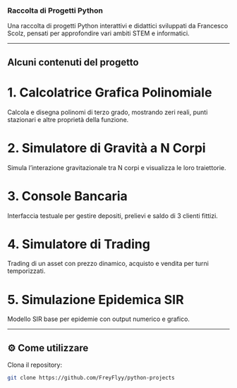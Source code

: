 ### Raccolta di Progetti Python ###

Una raccolta di progetti Python interattivi e didattici sviluppati da Francesco Scolz, pensati per approfondire vari ambiti STEM e informatici.

---

## Alcuni contenuti del progetto

# 1. Calcolatrice Grafica Polinomiale  
Calcola e disegna polinomi di terzo grado, mostrando zeri reali, punti stazionari e altre proprietà della funzione.

# 2. Simulatore di Gravità a N Corpi  
Simula l’interazione gravitazionale tra N corpi e visualizza le loro traiettorie.

# 3. Console Bancaria  
Interfaccia testuale per gestire depositi, prelievi e saldo di 3 clienti fittizi.

# 4. Simulatore di Trading
Trading di un asset con prezzo dinamico, acquisto e vendita per turni temporizzati.

# 5. Simulazione Epidemica SIR  
Modello SIR base per epidemie con output numerico e grafico.

---

## ⚙️ Come utilizzare

Clona il repository:

```bash
git clone https://github.com/FreyFlyy/python-projects
